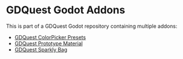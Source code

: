 # GDQuest Godot Addons

This is part of a GDQuest Godot repository containing multiple addons:

- [GDQuest ColorPicker Presets](addons/gdquest_colorpicker_presets)
- [GDQuest Prototype Material](addons/gdquest_prototype_material)
- [GDQuest Sparkly Bag](addons/gdquest_sparkly_bag)